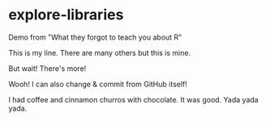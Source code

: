 # explore-libraries

Demo from "What they forgot to teach you about R"

This is my line. There are many others but this is mine. 

But wait! There's more!

Wooh! I can also change & commit from GitHub itself! 


I had coffee and cinnamon churros with chocolate. It was good. Yada yada yada.

